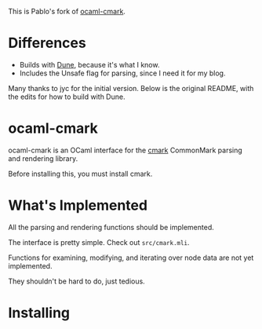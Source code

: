 This is Pablo's fork of [ocaml-cmark][1].

# Differences

* Builds with [Dune][2], because it's what I know.
* Includes the Unsafe flag for parsing, since I need it for my blog.

Many thanks to jyc for the initial version. Below is the original README, with
the edits for how to build with Dune.

# ocaml-cmark

ocaml-cmark is an OCaml interface for the [cmark][3] CommonMark parsing and
rendering library.

Before installing this, you must install cmark.

# What's Implemented

All the parsing and rendering functions should be implemented.

The interface is pretty simple. Check out `src/cmark.mli`.

Functions for examining, modifying, and iterating over node data are not yet
implemented.

They shouldn't be hard to do, just tedious.

# Installing



   [1]: https://github.com/jyc/ocaml-cmark
   [2]: https://github.com/ocaml/dune
   [3]: https://github.com/commonmark/cmark
